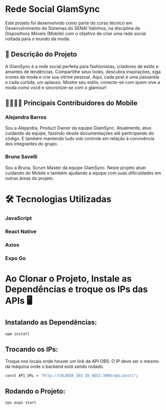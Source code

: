 # Rede Social GlamSync
Este projeto foi desenvolvido como parte do curso técnico em Desenvolvimento de Sistemas do SENAI Valinhos, na disciplina de Dispositivos Móveis (Mobile) com o objetivo de criar uma rede social voltada para o mundo da moda.

## 👗 Descrição do Projeto
A GlamSync é a rede social perfeita para fashionistas, criadores de estilo e amantes de tendências. Compartilhe seus looks, descubra inspirações, siga ícones da moda e crie sua vitrine pessoal. Aqui, cada post é uma passarela e cada curtida, um aplauso. Mostre seu estilo, conecte-se com quem vive a moda como você e sincronize-se com o glamour!

## 👩‍💻🧑‍💻 Principais Contribuidores do Mobile

### Alejandra Barros
Sou a Alejandra, Product Owner da equipe GlamSync. Atualmente, atuo cuidando da equipe, fazendo desde documentações até participando do código. E também mantendo tudo sob controle em relação à convivência dos integrantes do grupo.

### Bruna Savelli
Sou a Bruna, Scrum Master da equipe GlamSync. Neste projeto atuei cuidando do Mobile e também ajudando a equipe com suas dificuldades em outras áreas do projeto.

# 🛠 Tecnologias Utilizadas
### JavaScript
### React Native
### Axios
### Expo Go

# Ao Clonar o Projeto, Instale as Dependências e troque os IPs das APIs 🖥
## Instalando as Dependências:
```bash
npm install
```

## Trocando os IPs:
Troque nos locais onde houver um link da API
OBS: O IP deve ser o mesmo da máquina onde o backend  está sendo rodado.
```bash
const API_URL = "http://COLOQUE_SEU_ID_AQUI:3000/api/posts";
```
## Rodando o Projeto:
```bash
npx expo start
```
